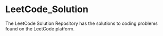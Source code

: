 # LeetCode_Solution
The LeetCode Solution Repository has the solutions to coding problems found on the LeetCode platform.
